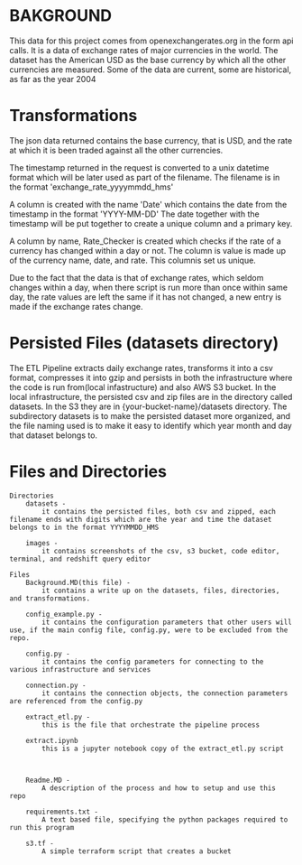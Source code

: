 # BAKGROUND
This  data for this project comes from openexchangerates.org in the form api calls.
It is a data of exchange rates of major currencies in the world. The dataset has the American USD as the base currency by which all the other currencies are measured.
Some of the data are current, some are historical, as far as the year 2004


# Transformations
The json data returned contains the base currency, that is USD, and the rate at which it is been traded against all the other currencies.

The timestamp returned in the request is converted to a unix datetime format which will be later used as part of the filename. The filename is in the format 'exchange_rate_yyyymmdd_hms'

A column is created with the name 'Date' which contains the date from the timestamp in the format 'YYYY-MM-DD'
The date together with the timestamp will be put together to create a unique column and a primary key.

A column by name, Rate_Checker is created which checks if the rate of a currency has changed within a day or not. The column is value is made up of the currency name, date, and rate. This columnis set us unique.

Due to the fact that the data is that of exchange rates, which seldom changes within a day, when there script is run more than once within same day,  the rate values are left the same if it has not changed, a new entry is made if the exchange rates change.


# Persisted Files (datasets directory)
The ETL Pipeline extracts daily exchange rates, transforms it into a csv format, compresses it into gzip and persists in both the infrastructure where the code is run from(local infastructure) and also AWS S3 bucket.
In the local infrastructure, the persisted csv and zip files are in the directory called datasets.
In the S3 they are in {your-bucket-name}/datasets directory. The subdirectory datasets is to make the persisted dataset more organized, and the file naming used is to make it easy to identify which year month and day that dataset belongs to.


# Files and Directories
    Directories
        datasets - 
            it contains the persisted files, both csv and zipped, each filename ends with digits which are the year and time the dataset belongs to in the format YYYYMMDD_HMS

        images -
            it contains screenshots of the csv, s3 bucket, code editor, terminal, and redshift query editor
    
    Files
        Background.MD(this file) - 
            it contains a write up on the datasets, files, directories, and transformations.

        config_example.py -
            it contains the configuration parameters that other users will use, if the main config file, config.py, were to be excluded from the repo.
        
        config.py -
            it contains the config parameters for connecting to the various infrastructure and services

        connection.py -
            it contains the connection objects, the connection parameters are referenced from the config.py

        extract_etl.py -
            this is the file that orchestrate the pipeline process
        
        extract.ipynb
            this is a jupyter notebook copy of the extract_etl.py script

       

        Readme.MD -
            A description of the process and how to setup and use this repo

        requirements.txt -
            A text based file, specifying the python packages required to run this program

        s3.tf - 
            A simple terraform script that creates a bucket












